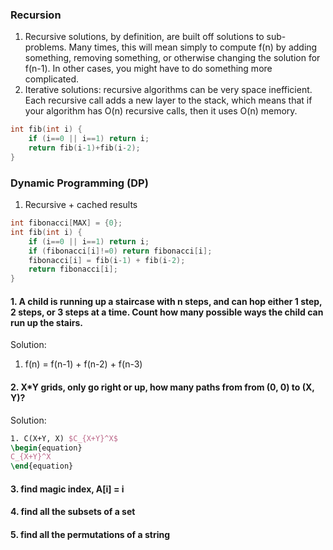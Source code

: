 ### Recursion
1. Recursive solutions, by definition, are built off solutions to sub-problems. Many times, this will mean simply to compute f(n) by adding something, removing something, or otherwise changing the solution for f(n-1). In other cases, you might have to do something more complicated. 
2. Iterative solutions: recursive algorithms can be very space inefficient. Each recursive call adds a new layer to the stack, which means that if your algorithm has O(n) recursive calls, then it uses O(n) memory. 

```cpp
int fib(int i) {
	if (i==0 || i==1) return i;
	return fib(i-1)+fib(i-2);
}
```
### Dynamic Programming (DP)
1. Recursive + cached results

```cpp
int fibonacci[MAX] = {0};
int fib(int i) {
	if (i==0 || i==1) return i;
	if (fibonacci[i]!=0) return fibonacci[i];
	fibonacci[i] = fib(i-1) + fib(i-2);
	return fibonacci[i];
}
```

#### 1. A child is running up a staircase with n steps, and can hop either 1 step, 2 steps, or 3 steps at a time. Count how many possible ways the child can run up the stairs.
Solution:

1. f(n) = f(n-1) + f(n-2) + f(n-3) 

#### 2. X*Y grids, only go right or up, how many paths from from (0, 0) to (X, Y)?
Solution:

```tex
1. C(X+Y, X) $C_{X+Y}^X$
\begin{equation}
C_{X+Y}^X
\end{equation}
```
#### 3. find magic index, A[i] = i

#### 4. find all the subsets of a set

#### 5. find all the permutations of a string 




